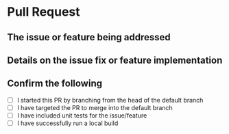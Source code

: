 <!-- Thank you for contributing to Raiqub Toolkit!  Open source is only as strong as its contributors. -->

# Pull Request

## The issue or feature being addressed

<!-- Please include the existing GitHub issue number where relevant -->

## Details on the issue fix or feature implementation

## Confirm the following

- [ ]  I started this PR by branching from the head of the default branch
- [ ]  I have targeted the PR to merge into the default branch
- [ ]  I have included unit tests for the issue/feature
- [ ]  I have successfully run a local build
